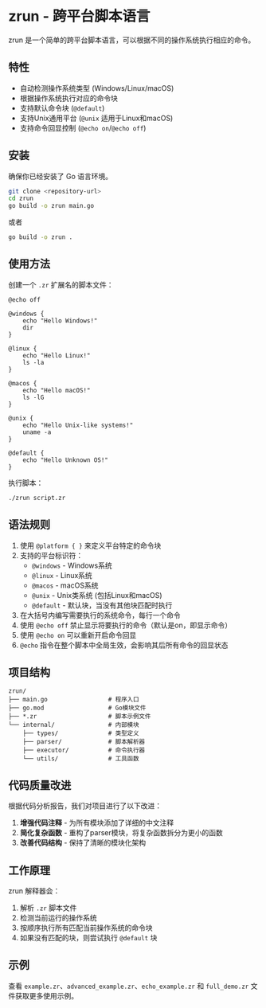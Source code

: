 # zrun - 跨平台脚本语言

zrun 是一个简单的跨平台脚本语言，可以根据不同的操作系统执行相应的命令。

## 特性

- 自动检测操作系统类型 (Windows/Linux/macOS)
- 根据操作系统执行对应的命令块
- 支持默认命令块 (`@default`)
- 支持Unix通用平台 (`@unix` 适用于Linux和macOS)
- 支持命令回显控制 (`@echo on`/`@echo off`)

## 安装

确保你已经安装了 Go 语言环境。

```bash
git clone <repository-url>
cd zrun
go build -o zrun main.go
```

或者

```bash
go build -o zrun .
```

## 使用方法

创建一个 `.zr` 扩展名的脚本文件：

```zr
@echo off

@windows {
    echo "Hello Windows!"
    dir
}

@linux {
    echo "Hello Linux!"
    ls -la
}

@macos {
    echo "Hello macOS!"
    ls -lG
}

@unix {
    echo "Hello Unix-like systems!"
    uname -a
}

@default {
    echo "Hello Unknown OS!"
}
```

执行脚本：

```bash
./zrun script.zr
```

## 语法规则

1. 使用 `@platform { }` 来定义平台特定的命令块
2. 支持的平台标识符：
   - `@windows` - Windows系统
   - `@linux` - Linux系统
   - `@macos` - macOS系统
   - `@unix` - Unix类系统 (包括Linux和macOS)
   - `@default` - 默认块，当没有其他块匹配时执行
3. 在大括号内编写需要执行的系统命令，每行一个命令
4. 使用 `@echo off` 禁止显示将要执行的命令（默认是on，即显示命令）
5. 使用 `@echo on` 可以重新开启命令回显
6. `@echo` 指令在整个脚本中全局生效，会影响其后所有命令的回显状态

## 项目结构

```
zrun/
├── main.go                 # 程序入口
├── go.mod                  # Go模块文件
├── *.zr                    # 脚本示例文件
└── internal/               # 内部模块
    ├── types/              # 类型定义
    ├── parser/             # 脚本解析器
    ├── executor/           # 命令执行器
    └── utils/              # 工具函数
```

## 代码质量改进

根据代码分析报告，我们对项目进行了以下改进：

1. **增强代码注释** - 为所有模块添加了详细的中文注释
2. **简化复杂函数** - 重构了parser模块，将复杂函数拆分为更小的函数
3. **改善代码结构** - 保持了清晰的模块化架构

## 工作原理

zrun 解释器会：
1. 解析 `.zr` 脚本文件
2. 检测当前运行的操作系统
3. 按顺序执行所有匹配当前操作系统的命令块
4. 如果没有匹配的块，则尝试执行 `@default` 块

## 示例

查看 `example.zr`、`advanced_example.zr`、`echo_example.zr` 和 `full_demo.zr` 文件获取更多使用示例。